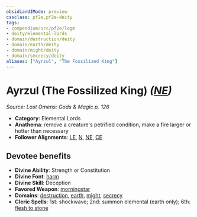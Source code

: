 ```yaml
---
obsidianUIMode: preview
cssclass: pf2e,pf2e-deity
tags:
- compendium/src/pf2e/logm
- deity/elemental-lords
- domain/destruction/deity
- domain/earth/deity
- domain/might/deity
- domain/secrecy/deity
aliases: ["Ayrzul", "The Fossilized King"]
---
```

# Ayrzul (The Fossilized King) *([NE](../../../rules/traits/neutral-evil-b1.md))*  
*Source: Lost Omens: Gods & Magic p. 126*  

- **Category**: Elemental Lords
- **Anathema**: remove a creature's petrified condition, make a fire larger or hotter than necessary
- **Follower Alignments**: [LE](../../../rules/traits/lawful-evil-b1.md), [N](../../../rules/traits/neutral-b1.md), [NE](../../../rules/traits/neutral-evil-b1.md), [CE](../../../rules/traits/chaotic-evil-b1.md)

## Devotee benefits

- **Divine Ability**: Strength or Constitution
- **Divine Font**: [harm](../../spells/harm.md)
- **Divine Skill**: Deception
- **Favored Weapon**: [morningstar](../../equipment/items/morningstar.md)
- **Domains**: [destruction](../domains.md#Destruction), [earth](../domains.md#Earth), [might](../domains.md#Might), [secrecy](../domains.md#Secrecy)
- **Cleric Spells**: 1st: shockwave; 2nd: summon elemental (earth only); 6th: [flesh to stone](../../spells/flesh-to-stone.md)
